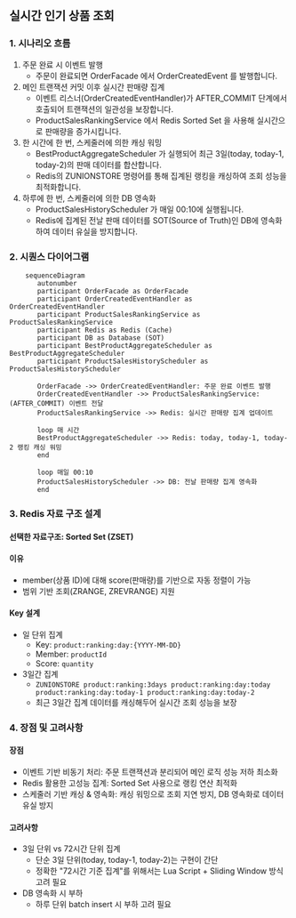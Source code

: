 ## 실시간 인기 상품 조회
### 1. 시나리오 흐름
1. 주문 완료 시 이벤트 발행
    - 주문이 완료되면 OrderFacade 에서 OrderCreatedEvent 를 발행합니다.
2. 메인 트랜잭션 커밋 이후 실시간 판매량 집계
    - 이벤트 리스너(OrderCreatedEventHandler)가 AFTER_COMMIT 단계에서 호출되어 트랜잭션의 일관성을 보장합니다.
    - ProductSalesRankingService 에서 Redis Sorted Set 을 사용해 실시간으로 판매량을 증가시킵니다.
3. 한 시간에 한 번, 스케줄러에 의한 캐싱 워밍
    - BestProductAggregateScheduler 가 실행되어 최근 3일(today, today-1, today-2)의 판매 데이터를 합산합니다.
    - Redis의 ZUNIONSTORE 명령어를 통해 집계된 랭킹을 캐싱하여 조회 성능을 최적화합니다.
4. 하루에 한 번, 스케줄러에 의한 DB 영속화
    - ProductSalesHistoryScheduler 가 매일 00:10에 실행됩니다.
    - Redis에 집계된 전날 판매 데이터를 SOT(Source of Truth)인 DB에 영속화하여 데이터 유실을 방지합니다.

### 2. 시퀀스 다이어그램
```mermaid
    sequenceDiagram
       autonumber
       participant OrderFacade as OrderFacade
       participant OrderCreatedEventHandler as OrderCreatedEventHandler
       participant ProductSalesRankingService as ProductSalesRankingService
       participant Redis as Redis (Cache)
       participant DB as Database (SOT)
       participant BestProductAggregateScheduler as BestProductAggregateScheduler
       participant ProductSalesHistoryScheduler as ProductSalesHistoryScheduler
    
       OrderFacade ->> OrderCreatedEventHandler: 주문 완료 이벤트 발행
       OrderCreatedEventHandler ->> ProductSalesRankingService: (AFTER_COMMIT) 이벤트 전달
       ProductSalesRankingService ->> Redis: 실시간 판매량 집계 업데이트
    
       loop 매 시간
       BestProductAggregateScheduler ->> Redis: today, today-1, today-2 랭킹 캐싱 워밍
       end
    
       loop 매일 00:10
       ProductSalesHistoryScheduler ->> DB: 전날 판매량 집계 영속화
       end
```

### 3. Redis 자료 구조 설계
#### 선택한 자료구조: Sorted Set (ZSET)
#### 이유
- member(상품 ID)에 대해 score(판매량)를 기반으로 자동 정렬이 가능
- 범위 기반 조회(ZRANGE, ZREVRANGE) 지원
#### Key 설계
- 일 단위 집계
    - Key: `product:ranking:day:{YYYY-MM-DD}`
    - Member: `productId`
    - Score: `quantity`
- 3일간 집계
    - `ZUNIONSTORE product:ranking:3days product:ranking:day:today product:ranking:day:today-1 product:ranking:day:today-2`
    - 최근 3일간 집계 데이터를 캐싱해두어 실시간 조회 성능을 보장

### 4. 장점 및 고려사항

#### 장점
- 이벤트 기반 비동기 처리: 주문 트랜잭션과 분리되어 메인 로직 성능 저하 최소화
- Redis 활용한 고성능 집계: Sorted Set 사용으로 랭킹 연산 최적화
- 스케줄러 기반 캐싱 & 영속화: 캐싱 워밍으로 조회 지연 방지, DB 영속화로 데이터 유실 방지

#### 고려사항
- 3일 단위 vs 72시간 단위 집계
    - 단순 3일 단위(today, today-1, today-2)는 구현이 간단
    - 정확한 "72시간 기준 집계"를 위해서는 Lua Script + Sliding Window 방식 고려 필요
- DB 영속화 시 부하
    - 하루 단위 batch insert 시 부하 고려 필요